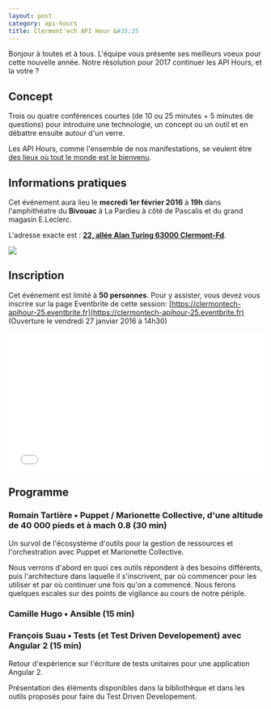```yaml
---
layout: post
category: api-hours
title: Clermont'ech API Hour &#35;25
---
```


Bonjour à toutes et à tous. L'équipe vous présente ses meilleurs voeux pour
cette nouvelle année. Notre résolution pour 2017 continuer les API Hours, et 
la votre ?

## Concept

Trois ou quatre conférences courtes (de 10 ou 25 minutes + 5 minutes de questions) pour
introduire une technologie, un concept ou un outil et en débattre ensuite
autour d'un verre.

Les API Hours, comme l'ensemble de nos manifestations, se veulent être [des
lieux où tout le monde est le bienvenu](/code-of-conduct.html).


## Informations pratiques

Cet événement aura lieu le **mecredi 1er février 2016** à **19h** dans l'amphithéatre du 
**Bivouac** à La Pardieu à côté de Pascalis et du grand magasin E.Leclerc.

L'adresse exacte est : [**22, allée Alan Turing 63000
Clermont-Fd**](https://www.google.com/maps/place/22+All%C3%A9e+Alan+Turing/@45.7590795,3.1301792,17z).

[![](http://maps.googleapis.com/maps/api/staticmap?size=600x400&sensor=false&markers=color:red%7C45.7590795,3.1301792)](https://www.google.com/maps/place/22+All%C3%A9e+Alan+Turing/@45.7590795,3.1301792,17z)

## Inscription

Cet événement est limité à **50 personnes**.  Pour y assister, vous devez vous
inscrire sur la page Eventbrite de cette session: [https://clermontech-apihour-25.eventbrite.fr](https://clermontech-apihour-25.eventbrite.fr)
(Ouverture le vendredi 27 janvier 2016 à 14h30)
<iframe src="//eventbrite.fr/tickets-external?eid=31533249799&ref=etckt" frameborder="0" height="275" width="100%" vspace="0" hspace="0" marginheight="5" marginwidth="5" scrolling="auto" allowtransparency="true"></iframe>

## Programme

### Romain Tartière • Puppet / Marionette Collective, d'une altitude de 40 000 pieds et à mach 0.8 (30 min)

Un survol de l'écosystème d'outils pour la gestion de ressources et l'orchestration avec 
Puppet et Marionette Collective.

Nous verrons d'abord en quoi ces outils répondent à des besoins différents, puis l'architecture 
dans laquelle il s'inscrivent, par où commencer pour les utiliser et par où continuer une fois 
qu'on a commencé. Nous ferons quelques escales sur des points de vigilance au cours de notre périple.

### Camille Hugo • Ansible (15 min)

### François Suau • Tests (et Test Driven Developement) avec Angular 2 (15 min)

Retour d'expérience sur l'écriture de tests unitaires pour une application
Angular 2.

Présentation des éléments disponibles dans la bibliothèque et dans les outils
proposés pour faire du Test Driven Developement.

